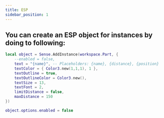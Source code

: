 ```yaml
---
title: ESP
sidebar_position: 1
---
```


## You can create an ESP object for instances by doing to following:

```lua
local object = Sense.AddInstance(workspace.Part, {
    --enabled = false,
    text = "{name}", -- Placeholders: {name}, {distance}, {position}
    textColor = { Color3.new(1,1,1), 1 },
    textOutline = true,
    textOutlineColor = Color3.new(),
    textSize = 13,
    textFont = 2,
    limitDistance = false,
    maxDistance = 150
})

object.options.enabled = false
```
